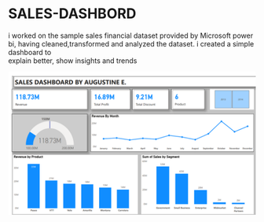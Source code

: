 # SALES-DASHBORD
i worked on the sample sales financial dataset provided by Microsoft power bi, having cleaned,transformed and analyzed the dataset. i created a simple dashboard to  
 explain better, show insights and trends

 ![](salesdash.png)
